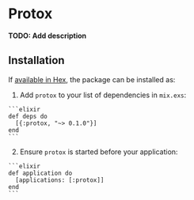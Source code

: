 # Protox

**TODO: Add description**

## Installation

If [available in Hex](https://hex.pm/docs/publish), the package can be installed as:

  1. Add `protox` to your list of dependencies in `mix.exs`:

    ```elixir
    def deps do
      [{:protox, "~> 0.1.0"}]
    end
    ```

  2. Ensure `protox` is started before your application:

    ```elixir
    def application do
      [applications: [:protox]]
    end
    ```

